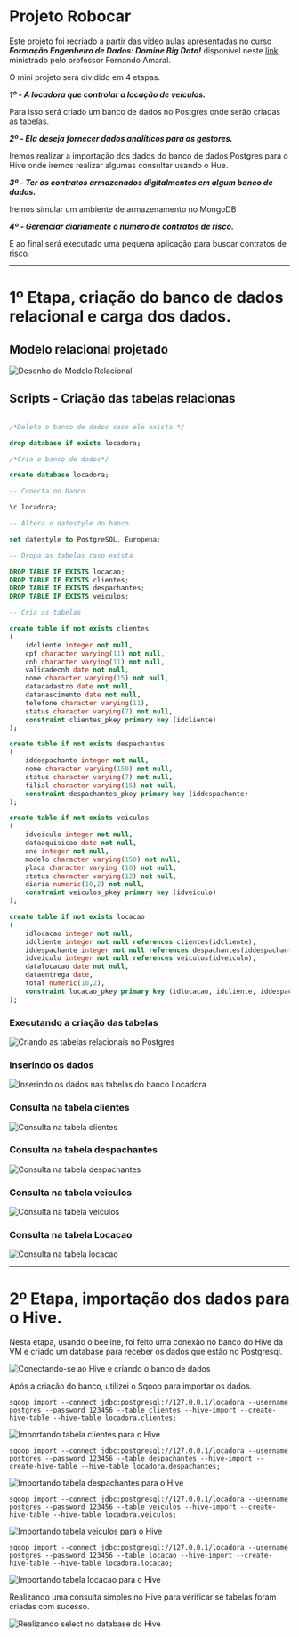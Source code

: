 # Projeto Robocar

Este projeto foi recriado a partir das vídeo aulas apresentadas no curso ***Formação Engenheiro de Dados: Domine Big Data!*** disponível neste [link](https://www.udemy.com/share/101CKgBEYcdldTRHw=/) ministrado pelo professor Fernando Amaral.

O mini projeto será dividido em 4 etapas.

***1º - A locadora que controlar a locação de veículos.***

Para isso será criado um banco de dados no Postgres onde serão criadas as tabelas.

***2º - Ela deseja fornecer dados analíticos para os gestores.***

Iremos realizar a importação dos dados do banco de dados Postgres para o Hive onde iremos realizar algumas consultar usando o Hue.

***3º - Ter os contratos armazenados digitalmentes em algum banco de dados.***

Iremos simular um ambiente de armazenamento no MongoDB

***4º - Gerenciar diariamente o número de contratos de risco.***

E ao final será executado uma pequena aplicação para buscar contratos de risco.
________________________________________________________________________________________

# 1º Etapa, criação do banco de dados relacional e carga dos dados.

## Modelo relacional projetado

![Desenho do Modelo Relacional](images/postgres_database/relacional.png)

## Scripts - Criação das tabelas relacionas

```sql

/*Deleta o banco de dados caso ele exista.*/

drop database if exists locadora;

/*Cria o banco de dados*/

create database locadora;

-- Conecta no banco 

\c locadora;

-- Altera o datestyle do banco

set datestyle to PostgreSQL, Europena;

-- Dropa as tabelas caso exista

DROP TABLE IF EXISTS locacao;
DROP TABLE IF EXISTS clientes;
DROP TABLE IF EXISTS despachantes;
DROP TABLE IF EXISTS veiculos;

-- Cria as tabelas

create table if not exists clientes 
(
	idcliente integer not null,
	cpf character varying(11) not null,
	cnh character varying(11) not null,
	validadecnh date not null,
	nome character varying(15) not null,
	datacadastro date not null,
	datanascimento date not null,
	telefone character varying(11),
	status character varying(7) not null,
	constraint clientes_pkey primary key (idcliente)
);

create table if not exists despachantes 
(
	iddespachante integer not null,
	nome character varying(150) not null,
	status character varying(7) not null,
	filial character varying(15) not null,
	constraint despachantes_pkey primary key (iddespachante)
);

create table if not exists veiculos
(
	idveiculo integer not null,
	dataaquisicao date not null,
	ano integer not null,
	modelo character varying(150) not null,
	placa character varying (10) not null,
	status character varying(12) not null,
	diaria numeric(10,2) not null,
	constraint veiculos_pkey primary key (idveiculo)
);

create table if not exists locacao
(
	idlocacao integer not null,
	idcliente integer not null references clientes(idcliente),
	iddespachante integer not null references despachantes(iddespachante),
	idveiculo integer not null references veiculos(idveiculo),
	datalocacao date not null,
	dataentrega date,
	total numeric(10,2),
	constraint locacao_pkey primary key (idlocacao, idcliente, iddespachante)
);

```

### Executando a criação das tabelas

![Criando as tabelas relacionais no Postgres](images/postgres_database/create_table.png)

### Inserindo os dados 

![Inserindo os dados nas tabelas do banco Locadora](images/postgres_database/insert_table.png)

### Consulta na tabela clientes

![Consulta na tabela clientes](images/postgres_database/selects/clientes.png)

### Consulta na tabela despachantes

![Consulta na tabela despachantes](images/postgres_database/selects/despachantes.png)

### Consulta na tabela veiculos

![Consulta na tabela veiculos](images/postgres_database/selects/veiculos.png)

### Consulta na tabela Locacao

![Consulta na tabela locacao](images/postgres_database/selects/locacao.png)

________________________________________________________________________________________

# 2º Etapa, importação dos dados para o Hive.

Nesta etapa, usando o beeline, foi feito uma conexão no banco do Hive da VM e criado um database para receber os dados que estão no Postgresql.

![Conectando-se ao Hive e criando o banco de dados](images/hive_database/create_database.png)

Após a criação do banco, utilizei o Sqoop para importar os dados.

``` 
sqoop import --connect jdbc:postgresql://127.0.0.1/locadora --username postgres --password 123456 --table clientes --hive-import --create-hive-table --hive-table locadora.clientes; 
```
![Importando tabela clientes para o Hive](images/hive_database/sqoop_import_clientes.png)

```
sqoop import --connect jdbc:postgresql://127.0.0.1/locadora --username postgres --password 123456 --table despachantes --hive-import --create-hive-table --hive-table locadora.despachantes;
```
![Importando tabela despachantes para o Hive](images/hive_database/sqoop_import_despachantes.png)

```
sqoop import --connect jdbc:postgresql://127.0.0.1/locadora --username postgres --password 123456 --table veiculos --hive-import --create-hive-table --hive-table locadora.veiculos;
```
![Importando tabela veiculos para o Hive](images/hive_database/sqoop_import_veiculos.png)

```
sqoop import --connect jdbc:postgresql://127.0.0.1/locadora --username postgres --password 123456 --table locacao --hive-import --create-hive-table --hive-table locadora.locacao;
```
![Importando tabela locacao para o Hive](images/hive_database/sqoop_import_locacao.png)

Realizando uma consulta simples no Hive para verificar se tabelas foram criadas com sucesso.

![Realizando select no database do Hive](images/hive_database/select_tables.png)